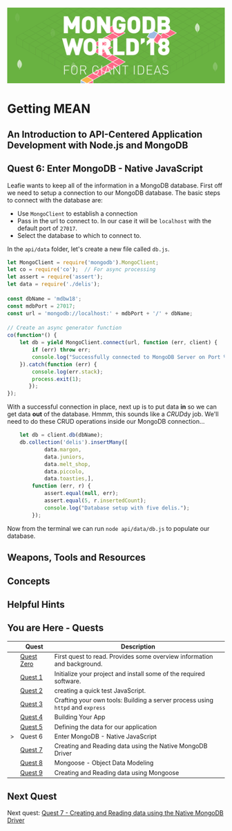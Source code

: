 ![MongoDB](../images/header.png "MongoDB")
# Getting MEAN
## An Introduction to API-Centered Application Development with Node.js and MongoDB
## Quest 6: Enter MongoDB - Native JavaScript
Leafie wants to keep all of the information in a MongoDB database. First off we need to setup a connection
to our MongoDB database. The basic steps to connect with the database are:

+ Use `MongoClient` to establish a connection
+ Pass in the url to connect to. In our case it will be `localhost` with the default port of `27017`.
+ Select the database to which to connect to. 

In the `api/data` folder, let's create a new file called `db.js`.

```javascript {.line-numbers}
let MongoClient = require('mongodb').MongoClient;
let co = require('co');  // For async processing
let assert = require('assert');
let data = require('./delis');

const dbName = 'mdbw18';
const mdbPort = 27017;
const url = 'mongodb://localhost:' + mdbPort + '/' + dbName;

// Create an async generator function
co(function*() {
	let db = yield MongoClient.connect(url, function (err, client) {
		if (err) throw err;
		console.log("Successfully connected to MongoDB Server on Port %s.", mdbPort);
	}).catch(function (err) {
        console.log(err.stack);
        process.exit(1);
       });
});
```

With a successful connection in place, next up is to put data **in** so we can get data **out** of the database. Hmmm, 
this sounds like a *CRUD*dy job. We'll need to do these CRUD operations inside our MongoDB connection... 

```javascript {.line-numbers}
    let db = client.db(dbName);
    db.collection('delis').insertMany([
            data.margon,
            data.juniors,
            data.melt_shop,
            data.piccolo,
            data.toasties,],
        function (err, r) {
            assert.equal(null, err);
            assert.equal(5, r.insertedCount);
            console.log("Database setup with five delis.");
        });
```

Now from the terminal we can run `node api/data/db.js` to populate our database.

## Weapons, Tools and Resources

## Concepts

## Helpful Hints

## You are Here - Quests
|  | Quest | Description |
|--|-------|-------------|
|  |[Quest Zero](./quest0.md) | First quest to read.  Provides some overview information and background. |
|  |[Quest 1](./quest1.md) | Initialize your project and install some of the required software. |
|  |[Quest 2 ](./quest2.md) | creating a quick test JavaScript. |
|  |[Quest 3 ](./quest3.md) | Crafting your own tools: Building a server process using `httpd` and `express` |
|  |[Quest 4 ](./quest4.md) | Building Your App |
|  |[Quest 5](./quest5.md) | Defining the data for our application |
| > |Quest 6 | Enter MongoDB - Native JavaScript  |
|  |[Quest 7](./quest7.md) | Creating and Reading data using the Native MongoDB Driver |
| | [Quest 8](./quest8.md) | Mongoose - Object Data Modeling |
| | [Quest 9](./quest9.md) | Creating and Reading data using Mongoose  |

## Next Quest

Next quest: [Quest 7 - Creating and Reading data using the Native MongoDB Driver ](./quest7.md) 
